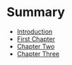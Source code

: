 # Summary

* [Introduction](README.md)
* [First Chapter](chapter1.md)
* [Chapter Two](chapter_two.md)
* [Chapter Three](chapter_three.md)

